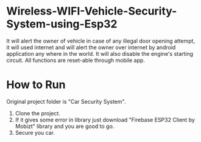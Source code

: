 # Wireless-WIFI-Vehicle-Security-System-using-Esp32

It will alert the owner of vehicle in case of any illegal door opening attempt, it will used internet and will alert the owner over internet by android application any where in the world. It will also disable the engine's starting circuit. All functions are reset-able through mobile app.

# How to Run

Original project folder is "Car Security System".

1. Clone the project.
2. If it gives some error in library just download "Firebase ESP32 Client by Mobizt" library and you are good to go.
3. Secure you car.

